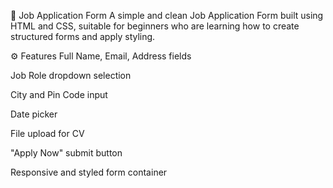 📝 Job Application Form
A simple and clean Job Application Form built using HTML and CSS, suitable for beginners who are learning how to create structured forms and apply styling.

⚙️ Features
Full Name, Email, Address fields

Job Role dropdown selection

City and Pin Code input

Date picker

File upload for CV

"Apply Now" submit button

Responsive and styled form container
